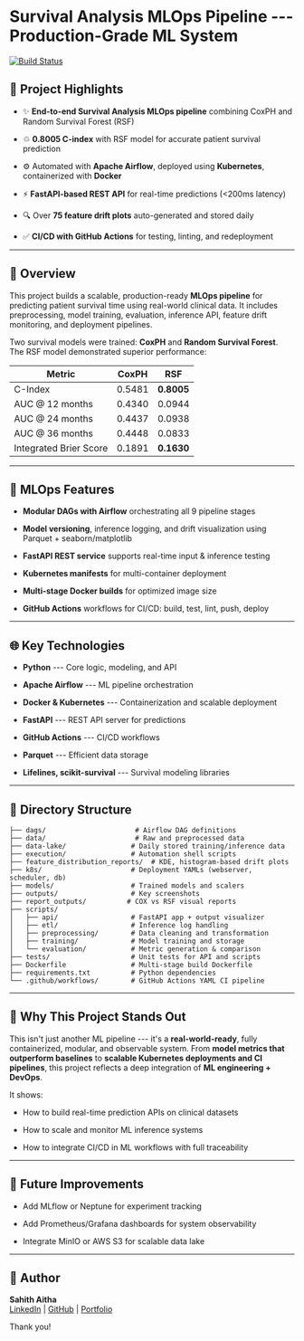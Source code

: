 Survival Analysis MLOps Pipeline --- Production-Grade ML System
=============================================================

[![Build Status](https://github.com/aithasahith02/PrsVen/actions/workflows/ci.yml/badge.svg)](https://github.com/yourusername/survival-mlops/actions)

🚀 Project Highlights
---------------------

-   ✨ **End-to-end Survival Analysis MLOps pipeline** combining CoxPH and Random Survival Forest (RSF)

-   ♲ **0.8005 C-index** with RSF model for accurate patient survival prediction

-   ⚙ Automated with **Apache Airflow**, deployed using **Kubernetes**, containerized with **Docker**

-   ⚡ **FastAPI-based REST API** for real-time predictions (<200ms latency)

-   🔍 Over **75 feature drift plots** auto-generated and stored daily

-   ✅ **CI/CD with GitHub Actions** for testing, linting, and redeployment

* * * * *

🔬 Overview
-----------

This project builds a scalable, production-ready **MLOps pipeline** for predicting patient survival time using real-world clinical data. It includes preprocessing, model training, evaluation, inference API, feature drift monitoring, and deployment pipelines.

Two survival models were trained: **CoxPH** and **Random Survival Forest**. The RSF model demonstrated superior performance:

| Metric | CoxPH | RSF |
| --- | --- | --- |
| C-Index | 0.5481 | **0.8005** |
| AUC @ 12 months | 0.4340 | 0.0944 |
| AUC @ 24 months | 0.4437 | 0.0938 |
| AUC @ 36 months | 0.4448 | 0.0833 |
| Integrated Brier Score | 0.1891 | **0.1630** |

* * * * *

🚀 MLOps Features
-----------------

-   **Modular DAGs with Airflow** orchestrating all 9 pipeline stages

-   **Model versioning**, inference logging, and drift visualization using Parquet + seaborn/matplotlib

-   **FastAPI REST service** supports real-time input & inference testing

-   **Kubernetes manifests** for multi-container deployment

-   **Multi-stage Docker builds** for optimized image size

-   **GitHub Actions** workflows for CI/CD: build, test, lint, push, deploy

* * * * *

🌐 Key Technologies
-------------------

-   **Python** --- Core logic, modeling, and API

-   **Apache Airflow** --- ML pipeline orchestration

-   **Docker & Kubernetes** --- Containerization and scalable deployment

-   **FastAPI** --- REST API server for predictions

-   **GitHub Actions** --- CI/CD workflows

-   **Parquet** --- Efficient data storage

-   **Lifelines, scikit-survival** --- Survival modeling libraries

* * * * *

📂 Directory Structure
----------------------

```
├── dags/                      # Airflow DAG definitions
├── data/                      # Raw and preprocessed data
├── data-lake/                # Daily stored training/inference data
├── execution/                # Automation shell scripts
├── feature_distribution_reports/  # KDE, histogram-based drift plots
├── k8s/                      # Deployment YAMLs (webserver, scheduler, db)
├── models/                   # Trained models and scalers
├── outputs/                  # Key screenshots
├── report_outputs/          # COX vs RSF visual reports
├── scripts/
│   ├── api/                  # FastAPI app + output visualizer
│   ├── etl/                  # Inference log handling
│   ├── preprocessing/        # Data cleaning and transformation
│   ├── training/             # Model training and storage
│   └── evaluation/           # Metric generation & comparison
├── tests/                    # Unit tests for API and scripts
├── Dockerfile                # Multi-stage build Dockerfile
├── requirements.txt          # Python dependencies
└── .github/workflows/        # GitHub Actions YAML CI pipeline

```

* * * * *

🥇 Why This Project Stands Out
------------------------------

This isn't just another ML pipeline --- it's a **real-world-ready**, fully containerized, modular, and observable system. From **model metrics that outperform baselines** to **scalable Kubernetes deployments and CI pipelines**, this project reflects a deep integration of **ML engineering + DevOps**.

It shows:

-   How to build real-time prediction APIs on clinical datasets

-   How to scale and monitor ML inference systems

-   How to integrate CI/CD in ML workflows with full traceability

* * * * *

📅 Future Improvements
----------------------

-   Add MLflow or Neptune for experiment tracking

-   Add Prometheus/Grafana dashboards for system observability

-   Integrate MinIO or AWS S3 for scalable data lake

* * * * *

👤 Author
---------

**Sahith Aitha**\
[LinkedIn](https://www.linkedin.com/in/sahith-aitha-845887191/) | [GitHub](https://github.com/aithasahith02) | [Portfolio](https://sahithaitha.com/)

Thank you!
